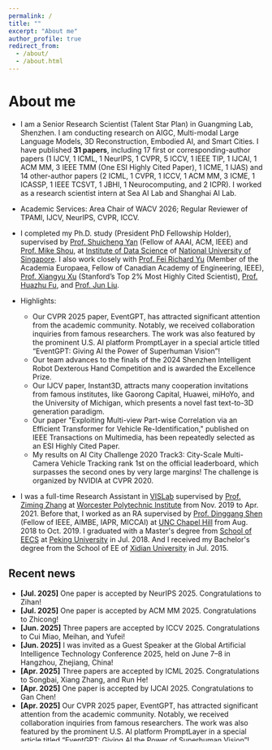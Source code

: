```yaml
---
permalink: /
title: ""
excerpt: "About me"
author_profile: true
redirect_from: 
  - /about/
  - /about.html
---
```

# <i class="fa fa-cog fa-spin fa-fw"></i> About me #

* I am a Senior Research Scientist (Talent Star Plan) in Guangming Lab, Shenzhen. I am conducting research on AIGC, Multi-modal Large Language Models, 3D Reconstruction, Embodied AI, and Smart Cities. I have published **31 papers**, including 17 first or corresponding-author papers (1 IJCV, 1 ICML, 1 NeurIPS, 1 CVPR, 5 ICCV, 1 IEEE TIP, 1 IJCAI, 1 ACM MM, 3 IEEE TMM (One ESI Highly
Cited Paper), 1 ICME, 1 IJAS) and 14 other-author papers (2 ICML, 1 CVPR, 1 ICCV, 1 ACM MM, 3 ICME, 1 ICASSP, 1 IEEE TCSVT, 1 JBHI, 1 Neurocomputing, and 2 ICPR). I worked as a research scientist intern at Sea AI Lab and Shanghai AI Lab.

* Academic Services: Area Chair of WACV 2026; Regular Reviewer of TPAMI, IJCV, NeurIPS, CVPR, ICCV.
<!-- Full-time researchers, visiting students and remote cooperations are very welcome! -->


* I completed my Ph.D. study (President PhD Fellowship Holder), supervised by [Prof. Shuicheng Yan](https://scholar.google.com.hk/citations?user=DNuiPHwAAAAJ&hl=zh-CN) (Fellow of AAAI, ACM, IEEE) and [Prof. Mike Shou](https://sites.google.com/view/showlab), at [Institute of Data Science](https://ids.nus.edu.sg/) of [National University of Singapore](https://nus.edu.sg/). I also work closely with [Prof. Fei Richard Yu](https://scholar.google.ca/citations?user=zuGMGBoAAAAJ&hl=en) (Member of the Academia Europaea, Fellow of Canadian Academy of Engineering, IEEE), [Prof. Xiangyu Xu](https://scholar.google.com/citations?user=Ec5Biz4AAAAJ&hl=zh-CN) (Stanford’s Top 2% Most Highly Cited Scientist), [Prof. Huazhu Fu](https://hzfu.github.io),  and [Prof. Jun Liu](https://istd.sutd.edu.sg/people/faculty/liu-jun).

* Highlights:
  * Our CVPR 2025 paper, EventGPT, has attracted significant attention from the academic community. Notably, we received collaboration inquiries from famous researchers. The work was also featured by the prominent U.S. AI platform PromptLayer in a special article titled “EventGPT: Giving AI the Power of Superhuman Vision”!
  * Our team advances to the finals of the 2024 Shenzhen Intelligent Robot Dexterous Hand Competition and is awarded the Excellence Prize.
  * Our IJCV paper, Instant3D, attracts many cooperation invitations from famous institutes, like Gaorong Capital, Huawei, miHoYo, and the University of Michigan, which presents a novel fast text-to-3D generation paradigm.
  * Our paper "Exploiting Multi-view Part-wise Correlation via an Efficient Transformer for Vehicle Re-Identification," published on IEEE Transactions on Multimedia, has been repeatedly selected as an ESI Highly Cited Paper.
  * My results on AI City Challenge 2020 Track3: City-Scale Multi-Camera Vehicle Tracking rank 1st on the official leaderboard, which surpasses the second ones by very large margins! The challenge is organized by NVIDIA at CVPR 2020.

* I was a full-time Research Assistant in [VISLab](https://zhang-vislab.github.io) supervised by [Prof. Ziming Zhang](https://zhang-vislab.github.io/people/) at [Worcester Polytechnic Institute](https://www.wpi.edu) from Nov. 2019 to Apr. 2021. Before that, I worked as an RA supervised by [Prof. Dinggang Shen](https://scholar.google.com/citations?user=v6VYQC8AAAAJ&hl=zh-CN) (Fellow of IEEE, AIMBE, IAPR, MICCAI) at [UNC Chapel Hill](https://www.unc.edu) from Aug. 2018 to Oct. 2019. I graduated with a Master's degree from [School of EECS](https://eecs.pku.edu.cn/Home/HOME.htm) at [Peking University](http://english.pku.edu.cn) in Jul. 2018. And I received my Bachelor's degree from the School of EE of [Xidian University](https://en.xidian.edu.cn/index.htm) in Jul. 2015. 

## <i class="fa fa-fw fa-rss "></i> Recent news ##

<ul style="width: auto; height: 300px; overflow: auto">
   <li> <b>[Jul. 2025]</b> One paper is accepted by NeurIPS 2025. Congratulations to Zihan!
  
  <li> <b>[Jul. 2025]</b> One paper is accepted by ACM MM 2025. Congratulations to Zhicong!
  
  <li> <b>[Jun. 2025]</b> Three papers are accepted by ICCV 2025. Congratulations to Cui Miao, Meihan, and Yufei!
  
  <li> <b>[Jun. 2025]</b> I was invited as a Guest Speaker at the Global Artificial Intelligence Technology Conference 2025, held on June 7–8 in Hangzhou, Zhejiang, China!
    
  <li> <b>[Apr. 2025]</b> Three papers are accepted by ICML 2025. Congratulations to Songbai, Xiang Zhang, and Run He!
    
  <li> <b>[Apr. 2025]</b> One paper is accepted by IJCAI 2025. Congratulations to Gan Chen!
  
  <li> <b>[Apr. 2025]</b> Our CVPR 2025 paper, EventGPT, has attracted significant attention from the academic community. Notably, we received collaboration inquiries from famous researchers. The work was also featured by the prominent U.S. AI platform PromptLayer in a special article titled “EventGPT: Giving AI the Power of Superhuman Vision”!
    
  <li> <b>[Feb. 2025]</b> Two papers are accepted by CVPR 2025, one of the top-tier AI/CV conferences. Congratulations to Shaoyu and Weilong!

  <li> <b>[Feb. 2025]</b> One paper is accepted by IEEE TMM. Congratulations!
    
  <li> <b>[Dec. 2024]</b> Our team advances to the finals of the 2024 Shenzhen Intelligent Robot Dexterous Hand Competition and is awarded the Excellence Prize.

  <li> <b>[Nov. 2024]</b> I am invited to give a talk titled "From Visual Recognition to Multimodal Learning" at the School of Software Engineering, Sun Yat-Sen University!
  
  <li> <b>[Jul. 2024]</b> I start my career journey as a Full Professor and PI at Guangming Lab, Shenzhen.</li>

  <li> <b>[May. 2024]</b> I successfully passed my Ph.D. defense and received my certificate!</li>
  
  <li> <b>[Apr. 2024]</b> My paper "Instant3D: Instant Text-to-3D Generation" is accepted by International Journal of Computer Vision.</li>

  <li> <b>[Feb. 2024]</b> I received many cooperation invitations from famous industrial institutes, like Gaorong Capital and Huawei, after we proposed a novel fast text-to-3D generation paradigm in our manuscript "Instant3D: Instant Text-to-3D Generation".</li>
  
  <li> <b>[Jan. 2024]</b> I am very pleased to give an invited talk, hosted by Prof. Hehe Fan, about 3D AIGC at School of Computer Science, Zhejiang University, Hangzhou.</li>

  <li> <b>[Nov. 2023]</b> My paper "EDR-FER: Discriminative and Robust Representation Learning for Facial Expression Recognition" is accepted by IEEE Transactions on Multimedia.</li>
  
  <li> <b>[Oct. 2023]</b> My paper "Exploiting Multi-view Part-wise Correlation via an Efficient Transformer for Vehicle Re-Identification" published on IEEE Transactions on Multimedia has been selected as <b>ESI Highly Cited Papers</b> several times.</li>
  
  <li> <b>[Apr. 2023]</b> Our paper "FakePoI: A Large-scale Fake Person of Interest Video Detection Benchmark and a Strong Baseline" is accepted by IEEE Transactions on CSVT.</li>
  
  <li> <b>[Jun. 2022]</b> I am very pleased to give an invited online talk about Facial Expression Recognition at School of Science, Harbin Institute of Technology, Shenzhen.</li>
  
  <li> <b>[Dec. 2021]</b> My paper "Exploiting Multi-view Part-wise Correlation via an Efficient Transformer for Vehicle Re-Identification" is accepted by IEEE Transactions on Multimedia.</li>
  
  <li> <b>[Jul. 2021]</b> My paper "Self-supervised Geometric Features Discovery with Interpretable Attention for Vehicle Re-Identification and Beyond" is accepted by ICCV 2021 as a poster paper!</li>
  
  <li> <b>[Apr. 2021]</b> I complete my RA work at WPI!</li>
 
  <li> <b>[Mar. 2021]</b> I am awarded a four-year's PhD fellowship from National University of Singapore!</li>
 
  <li> <b>[Oct. 2020]</b> Two papers are accepted by ICPR 2020!</li>
  
  <li> <b>[Aug. 2020]</b> The video demo of my MTMC results on <a href="https://www.aicitychallenge.org">AI City Challenge 2020</a> is <a href="https://youtu.be/ZR69HMsASqc">here</a>!</li>
  
  <li> <b>[Jul. 2020]</b> Our paper on "3D LiDAR Odometry Estimation" has been accepted for presentation at the ACM Multimedia 2020 conference!</li>
  
  <li> <b>[Jun. 2020]</b> My results on <a href="https://www.aicitychallenge.org">AI City Challenge 2020</a> Track3: City-Scale Multi-Camera Vehicle Tracking rank 1st on the official leaderboard, which surpasses the second ones by very large margins! Please check <a href="https://ming1993li.github.io/images/AiCityChallenge2020_Track3.jpg">the screenshot of the ranking results</a>!</li>
  
  <li> <b>[Nov. 2019]</b> I start my research work on person/vehicle re-identification at Worcester Polytechnic Institute in MA, US.</li>
  
  <li> <b>[Aug. 2018]</b> I start my RA work on medical image processing at UNC-Chapel Hill in NC, US.</li>
    
  <li> <b>[Jul. 2018]</b> I complete my Master study in Peking University successfully!</li>
</ul>
